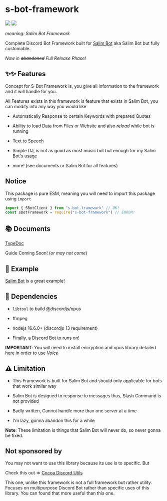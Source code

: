 # s-bot-framework

[![](https://img.shields.io/npm/v/s-bot-framework.svg?maxAge=3600)](https://www.npmjs.com/package/s-bot-framework)
[![](https://img.shields.io/npm/dt/s-bot-framework.svg?maxAge=3600)](https://www.npmjs.com/package/s-bot-framework)

_meaning: Salim Bot Framework_

Complete Discord Bot Framework built for [Salim Bot](https://github.com/leomotors/salim-bot)
aka Salim Bot but fully customable.

*Now in ~~abandoned~~ Full Release Phase!*

## ✨✨ Features

Concept for S-Bot Framework is, you give all information to the framework
and it will handle for you.

All Features exists in this framework is feature that exists in Salim Bot, you can
 modify into any way you would like

- Automatically Response to certain Keywords with prepared Quotes

- Ability to load Data from Files or Website and also *reload* while bot is running

- Text to Speech

- Simple DJ, is not as good as most music bot but enough for my Salim Bot's usage

- more! (see documents or Salim Bot for all features)

## Notice

This package is pure ESM, meaning you will need to import this package using `import`

```js
import { SBotClient } from "s-bot-framework" // OK!
const sBotFramework = require("s-bot-framework") // ERROR!
```

## 📚 Documents

[TypeDoc](https://leomotors.github.io/s-bot-framework/)

Guide Coming Soon! (*or may not come*)

## 📃 Example

[Salim Bot](https://github.com/leomotors/salim-bot) is a great example!

## 🌿 Dependencies

- `libtool` to build @discordjs/opus

- ffmpeg

- nodejs 16.6.0+ (discordjs 13 requirement)

- Finally, a Discord Bot to runs on!

**IMPORTANT**: You will need to install encryption and opus library detailed [here](https://github.com/discordjs/discord.js/tree/main/packages/voice#dependencies)
in order to use *Voice*

## ⚠️ Limitation

- This Framework is built for Salim Bot and should only applicable for bots that work similar way

- Salim Bot is designed to response to messages thus, Slash Command is not provided

- Badly written, Cannot handle more than one server at a time

- I'm lazy, gonna abandon this for a while

**Note**: These limitation is things that Salim Bot will never do, so never gonna be fixed.

## Not sponsored by

You may not want to use this library because its use is to specific. But

Check this out => [Cocoa Discord Utils](https://github.com/Leomotors/cocoa-discord-utils)

This one, unlike this framework is not a full framework but rather utility. Focuses on multipurpose Discord Bot rather than specific uses of this library. You can found that more useful than this one.
